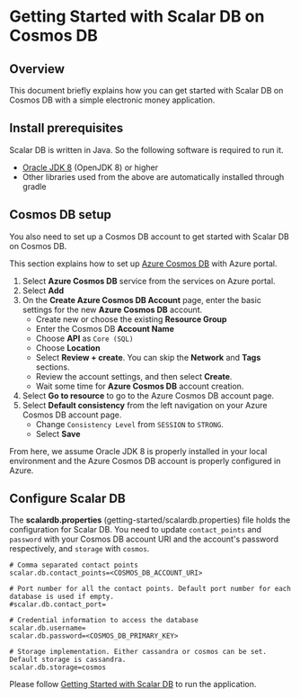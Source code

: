 # Getting Started with Scalar DB on Cosmos DB

## Overview
This document briefly explains how you can get started with Scalar DB on Cosmos DB with a simple electronic money application.

## Install prerequisites

Scalar DB is written in Java. So the following software is required to run it.

* [Oracle JDK 8](https://www.oracle.com/technetwork/java/javase/downloads/jdk8-downloads-2133151.html) (OpenJDK 8) or higher
* Other libraries used from the above are automatically installed through gradle

## Cosmos DB setup
You also need to set up a Cosmos DB account to get started with Scalar DB on Cosmos DB.

This section explains how to set up [Azure Cosmos DB](https://docs.microsoft.com/en-us/azure/cosmos-db/introduction) with Azure portal.
1. Select **Azure Cosmos DB** service from the services on Azure portal.
2. Select **Add**
3. On the **Create Azure Cosmos DB Account** page, enter the basic settings for the new **Azure Cosmos DB** account.
    * Create new or choose the existing **Resource Group**
    * Enter the Cosmos DB **Account Name**
    * Choose **API** as `Core (SQL)`
    * Choose **Location**
    * Select **Review + create**. You can skip the **Network** and **Tags** sections.
    * Review the account settings, and then select **Create**.
    *  Wait some time for **Azure Cosmos DB** account creation.
 4. Select **Go to resource** to go to the Azure Cosmos DB account page.
 5. Select **Default consistency** from the left navigation on your Azure Cosmos DB account page.
    * Change `Consistency Level` from `SESSION` to `STRONG`.
    * Select **Save**
        
From here, we assume Oracle JDK 8 is properly installed in your local environment and the Azure Cosmos DB account is properly configured in Azure.

## Configure Scalar DB
    
The **scalardb.properties** (getting-started/scalardb.properties) file holds the configuration for Scalar DB. You need to update `contact_points` and `password` with your Cosmos DB account URI and the account's password respectively, and `storage` with `cosmos`.
    
```
# Comma separated contact points
scalar.db.contact_points=<COSMOS_DB_ACCOUNT_URI>

# Port number for all the contact points. Default port number for each database is used if empty.
#scalar.db.contact_port=

# Credential information to access the database
scalar.db.username=
scalar.db.password=<COSMOS_DB_PRIMARY_KEY>

# Storage implementation. Either cassandra or cosmos can be set. Default storage is cassandra.
scalar.db.storage=cosmos
```

Please follow [Getting Started with Scalar DB](getting-started-with-scalardb.md) to run the application.
